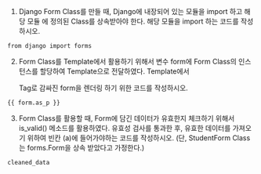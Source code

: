 1. Django Form Class를 만들 때, Django에 내장되어 있는 모듈을 import 하고 해당 모듈
   에 정의된 Class를 상속받아야 한다. 해당 모듈을 import 하는 코드를 작성하시오.

```pithon
from django import forms
```



2. Form Class를 Template에서 활용하기 위해서 변수 form에 Form Class의 인스턴스를
   할당하여 Template으로 전달하였다. Template에서 <p> Tag로 감싸진 form을 렌더링
   하기 위한 코드를 작성하시오.

```
{{ form.as_p }}
```



3. Form Class를 활용할 때, Form에 담긴 데이터가 유효한지 체크하기 위해서 is_valid()
   메소드를 활용하였다. 유효성 검사를 통과한 후, 유효한 데이터를 가져오기 위하여
   빈칸 (a)에 들어가야하는 코드를 작성하시오. (단, StudentForm Class는 forms.Form을
   상속 받았다고 가정한다.)

```python
cleaned_data
```

